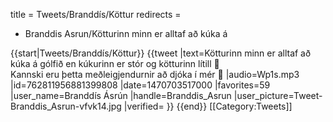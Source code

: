 title = Tweets/Branddís/Köttur
redirects =
- Branddis Asrun/Kötturinn minn er alltaf að kúka á
>>>>

{{start|Tweets/Branddís/Köttur}}
{{tweet
|text=Kötturinn minn er alltaf að kúka á gólfið en kúkurinn er stór og kötturinn lítill 🤔 <br/>Kannski eru þetta meðleigjendurnir að djóka í mér 🤔
|audio=Wp1s.mp3
|id=762811956881399808
|date=1470703517000
|favorites=59
|user_name=Branddís Ásrún
|handle=Branddis_Asrun
|user_picture=Tweet-Branddis_Asrun-vfvk14.jpg
|verified=
}}
{{end}}<noinclude>
[[Category:Tweets]]
</noinclude>